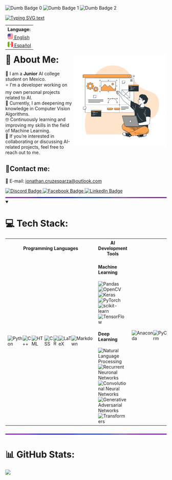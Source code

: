 <!-- Dumb badges -->
<img src="https://forthebadge.com/images/badges/gluten-free.svg" height="20" alt="Dumb Badge 0"/> <img src="https://forthebadge.com/images/badges/uses-badges.svg" height="20" alt="Dumb Badge 1"/> <img src="https://forthebadge.com/images/badges/powered-by-electricity.svg" height="20" alt="Dumb Badge 2"/>

<!-- Typing SVG -->
<a href="https://git.io/typing-svg" target="_blank" rel="noopener noreferrer">
    <img src="https://readme-typing-svg.demolab.com?font=IBM+Plex+Mono&pause=1000&color=FF7700&center=true&width=435&lines=Hello+there!%F0%9F%96%96+I+am+Jonathan+Cruz;-+Artificial+Intelligence+Engineer+-" alt="Typing SVG text" /></a>
  
<!-- Language Selector -->
<table align="right">
    <tr><th align="left">Language:</th>
    <tr><td><a href="https://github.com/JonathanCruze/JonathanCruze/tree/main"><img src="./assets/usa-icon.png" alt="US flag" width="17px"> English</a></td></tr>
    <tr><td><a href="https://github.com/JonathanCruze/JonathanCruze/blob/main/README.es.md"><img src="./assets/mex-icon.png" alt="Mexico flag" width="17px"> Español</a></td></tr>
</table>

<!-- Image at the side -->
<img align="right" src="./assets/illustration.png" width="290"/>

# 💫 About Me:
:school: I am a **Junior** AI college student on Mexico.<br>
:star: I'm a developer working on my own personal projects related to AI.<br>
:brain: Currently, I am deepening my knowledge in Computer Vision Algorithms.<br>
:nerd_face: Continuously learning and improving my skills in the field of Machine Learning.<br>
:briefcase: If you’re interested in collaborating or discussing AI-related projects, feel free to reach out to me.


<h2>📨Contact me:</h2>
  <p>
    📧 E-mail: <a href="mailto:jonathan.cruzesparza@outlook.com">jonathan.cruzesparza@outlook.com</a>
  </p>
  <a href="https://discordapp.com/users/180138956145295360">
    <img src="https://img.shields.io/badge/Discord-%237289DA.svg?logo=discord&logoColor=white" alt="Discord Badge">
  </a>
  <a href="https://facebook.com/profile.php?id=100009501942189">
    <img src="https://img.shields.io/badge/Facebook-%231877F2.svg?logo=Facebook&logoColor=white" alt="Facebook Badge">
  </a>
  <a href="https://linkedin.com/in/jonathan-cruz-esparza-436a40208/">
    <img src="https://img.shields.io/badge/LinkedIn-%230077B5.svg?logo=linkedin&logoColor=white" alt="LinkedIn Badge">
  </a>



<!-- RGB Separator border line -->
<img  src="./assets/rainbow_separator.gif" alt="Separator" width="900px">



<details open>
<summary><h1>💻 Tech Stack:</h1></summary>
<table>
  <tr>
    <th>Programming Languages</th>
    <th colspan="2">AI Development Tools</th>
    <th>Dev Tools</th>
    <th>Other Tools</th>
  </tr>
  <tr>
    <td>
      <div style="display: flex;">
        <!-- Programming Languages badges -->
        <img src="https://img.shields.io/badge/python-3670A0?style=for-the-badge&logo=python&logoColor=ffdd54" alt="Python">
        <!-- <img src="https://img.shields.io/badge/🔥%20Mojo-%2301324D.svg?style=for-the-badge" alt="Mojo"> -->
        <img src="https://img.shields.io/badge/c++-%2300599C.svg?style=for-the-badge&logo=c%2B%2B&logoColor=white" alt="C++">
        <img src="https://img.shields.io/badge/HTML-%23E34F26.svg?style=for-the-badge&logo=html5&logoColor=white" alt="HTML">
        <img src="https://img.shields.io/badge/CSS-%231572B6.svg?style=for-the-badge&logo=css3&logoColor=white" alt="CSS">
        <img src="https://img.shields.io/badge/r-%23276C9F.svg?style=for-the-badge&logo=r&logoColor=white" alt="R">
        <img src="https://img.shields.io/badge/LaTeX-%23008080.svg?style=for-the-badge&logo=latex&logoColor=white" alt="LaTeX">
        <img src="https://img.shields.io/badge/markdown-%23000000.svg?style=for-the-badge&logo=markdown&logoColor=white" alt="Markdown">
      </div>
    </td>
    <td colspan="2">
      <div style="display: flex; flex-direction: column;">
        <div>
          <!-- Machine Learning badges -->
          <h4>Machine Learning</h4>
          <img src="https://img.shields.io/badge/pandas-%23150458.svg?style=for-the-badge&logo=pandas&logoColor=white" alt="Pandas">
          <img src="https://img.shields.io/badge/OpenCV-%235C3EE8.svg?style=for-the-badge&logo=OpenCV&logoColor=white" alt="OpenCV">
          <img src="https://img.shields.io/badge/Keras-%23D00000.svg?style=for-the-badge&logo=Keras&logoColor=white" alt="Keras">
          <img src="https://img.shields.io/badge/PyTorch-%23EE4C2C.svg?style=for-the-badge&logo=PyTorch&logoColor=white" alt="PyTorch">
          <img src="https://img.shields.io/badge/scikit--learn-%23F7931E.svg?style=for-the-badge&logo=scikit-learn&logoColor=white" alt="scikit-learn">
          <img src="https://img.shields.io/badge/TensorFlow-%23FF6F00.svg?style=for-the-badge&logo=TensorFlow&logoColor=white" alt="TensorFlow">
        </div>
        <div>
          <!-- Deep Learning Techs badges -->
          <h4>Deep Learning</h4>
          <img src="https://img.shields.io/badge/NLP-%2307397A.svg?style=for-the-badge" alt="Natural Language Processing">
          <img src="https://img.shields.io/badge/RNN's-%2332a11f.svg?style=for-the-badge" alt="Recurrent Neuronal Networks">
          <img src="https://img.shields.io/badge/CNN's-%23F02645.svg?style=for-the-badge" alt="Convolutional Neural Networks">
          <img src="https://img.shields.io/badge/GAN's-%23FF6F00.svg?style=for-the-badge" alt="Generative Adversarial Networks">
          <img src="https://img.shields.io/badge/Transformers-%235F17D4.svg?style=for-the-badge" alt="Transformers">
        </div>
      </div>
    </td>
    <td>
      <div style="display: flex;">
        <!-- Dev Tools badges -->
        <img src="https://img.shields.io/badge/Anaconda-%2344A833.svg?style=for-the-badge&logo=anaconda&logoColor=white" alt="Anaconda">
        <img src="https://img.shields.io/badge/PyCharm-%236C1960.svg?style=for-the-badge&logo=pycharm&logoColor=white" alt="PyCharm">
        <img src="https://img.shields.io/badge/Jupyter%20Notebook-%23F37626.svg?style=for-the-badge&logo=jupyter&logoColor=white" alt="Jupyter Notebook">
        <img src="https://img.shields.io/badge/Linux-F8D4FA?style=for-the-badge&logo=linux&logoColor=black" alt="Linux">
        <img src="https://img.shields.io/badge/Windows-3232C9?style=for-the-badge&logo=windows&logoColor=white" alt="Windows OS">
        <img src="https://img.shields.io/badge/VS%20Code-%23007ACC.svg?style=for-the-badge&logo=visual-studio-code&logoColor=white" alt="Visual Studio Code">
        <img src="https://img.shields.io/badge/Docker-%232496ED.svg?style=for-the-badge&logo=docker&logoColor=white" alt="Docker">
        <img src="https://img.shields.io/badge/Kubernetes-%23326CE5.svg?style=for-the-badge&logo=kubernetes&logoColor=white" alt="Kubernetes">
        <img src="https://img.shields.io/badge/Azure-%230072F0.svg?style=for-the-badge&logo=azure-devops&logoColor=white" alt="Azure">
        <img src="https://img.shields.io/badge/Google%20Cloud-%23F02645.svg?style=for-the-badge&logo=google-cloud&logoColor=white" alt="Google Cloud">
        <img src="https://img.shields.io/badge/AWS-%23FF872B.svg?style=for-the-badge&logo=amazon-aws&logoColor=white" alt="Amazon Web Services">
        <img src="https://img.shields.io/badge/flask-%23000.svg?style=for-the-badge&logo=flask&logoColor=white" alt="Flask">
      </div>
    </td>
    <td>
      <div style="display: flex;">
        <!-- Other tools badges -->
        <img src="https://img.shields.io/badge/blender-%23F5792A.svg?style=for-the-badge&logo=blender&logoColor=white" alt="Blender">
        <img src="https://img.shields.io/badge/unreal-%2320232A.svg?style=for-the-badge&logo=unreal-engine&logoColor=white" alt="UNREAL">
        <img src="https://img.shields.io/badge/UNITY-%23366273.svg?style=for-the-badge&logo=unity&logoColor=white" alt="UNITY">
        <img src="https://img.shields.io/badge/Discord-%237289DA.svg?style=for-the-badge&logo=discord&logoColor=white" alt="Discord">
        <img src="https://img.shields.io/badge/Git-%23F05032.svg?style=for-the-badge&logo=git&logoColor=white" alt="Git">
        <img src="https://img.shields.io/badge/GitHub-%23181717.svg?style=for-the-badge&logo=github&logoColor=white" alt="GitHub">
        <img src="https://img.shields.io/badge/Adobe%20After%20Effects-9999FF.svg?style=for-the-badge&logo=Adobe%20After%20Effects&logoColor=white" alt="Adobe After Effects">
        <img src="https://img.shields.io/badge/Photoshop-%2331A8FF.svg?style=for-the-badge&logo=Adobe%20Photoshop&logoColor=white" alt="Photoshop">
        <img src="https://img.shields.io/badge/Excel-%23217346.svg?style=for-the-badge&logo=microsoft-excel&logoColor=white" alt="Excel">
      </div>
    </td>
  </tr>
</table>
</details>


<!-- RGB Separator border line -->
<img  src="./assets/rainbow_separator.gif" alt="Separator" width="900px">

# 📊 GitHub Stats:
![](https://github-readme-streak-stats.herokuapp.com/?user=JonathanCruze&theme=nord&hide_border=true)<br/>
